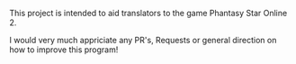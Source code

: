 This project is intended to aid translators to the game Phantasy Star Online 2.

I would very much appriciate any PR's, Requests or general direction on how to improve this program!



